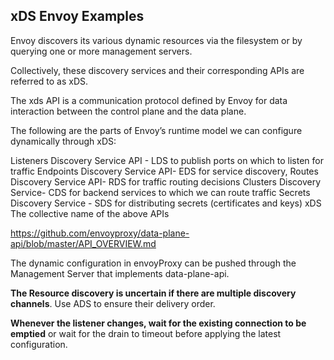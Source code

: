 ## xDS Envoy Examples

Envoy discovers its various dynamic resources via the filesystem or
by querying one or more management servers.

Collectively, these discovery services and their corresponding APIs are
referred to as xDS.

The xds API is a communication protocol defined by Envoy for data interaction between the control plane and the data plane.

The following are the parts of Envoy’s runtime model we can configure dynamically through xDS:

Listeners Discovery Service API - LDS to publish ports on which to listen for traffic
Endpoints Discovery Service API- EDS for service discovery,
Routes Discovery Service API- RDS for traffic routing decisions
Clusters Discovery Service- CDS for backend services to which we can route traffic
Secrets Discovery Service - SDS for distributing secrets (certificates and keys)
xDS		The collective name of the above APIs

https://github.com/envoyproxy/data-plane-api/blob/master/API_OVERVIEW.md

The dynamic configuration in envoyProxy can be pushed through the Management
 Server that implements data-plane-api.
 
 **The Resource discovery is uncertain if there are multiple discovery
  channels**. Use ADS to ensure their delivery order.
  
  **Whenever the listener changes, wait for the existing connection to be
   emptied** or wait for the drain to timeout before applying the latest
    configuration.

